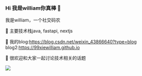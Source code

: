 ### Hi 我是william你真棒 👋

我是william，一个社交码农

🌱 主要技术栈java, fastapi, nextjs

👯 我的blog:https://blog.csdn.net/weixin_43866640?type=blog
blog2:https://99xiewilliam.github.io

💬 很欢迎和大家一起讨论技术相关的话题

![](https://img.shields.io/badge/%E9%A6%99%E6%B8%AF%E4%B8%AD%E6%96%87%E5%A4%A7%E5%AD%A6-%E4%BF%A1%E6%81%AF%E5%B7%A5%E7%A8%8B-red)


<!--
**99xiewilliam/99xiewilliam** is a ✨ _special_ ✨ repository because its `README.md` (this file) appears on your GitHub profile.

Here are some ideas to get you started:

- 🔭 I’m currently working on ...
- 🌱 I’m currently learning ...
- 👯 I’m looking to collaborate on ...
- 🤔 I’m looking for help with ...
- 💬 Ask me about ...
- 📫 How to reach me: ...
- 😄 Pronouns: ...
- ⚡ Fun fact: ...
-->
